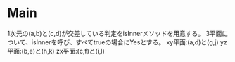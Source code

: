 # Main
1次元の(a,b)と(c,d)が交差している判定をisInnerメソッドを用意する。
3平面について、isInnerを呼び、すべてtrueの場合にYesとする。
xy平面:(a,d)と(g,j)
yz平面:(b,e)と(h,k)
zx平面:(c,f)と(i,l)
